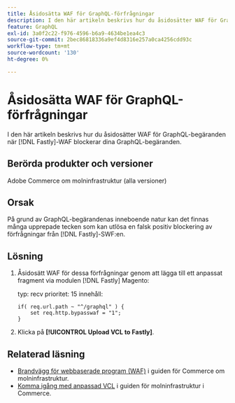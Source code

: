 ```yaml
---
title: Åsidosätta WAF för GraphQL-förfrågningar
description: I den här artikeln beskrivs hur du åsidosätter WAF för GraphQL-begäranden.
feature: GraphQL
exl-id: 3a0f2c22-f976-4596-b6a9-4634be1ea4c3
source-git-commit: 2bec86818336a9ef4d8316e257a0ca4256cdd93c
workflow-type: tm+mt
source-wordcount: '130'
ht-degree: 0%

---
```


# Åsidosätta WAF för GraphQL-förfrågningar

I den här artikeln beskrivs hur du åsidosätter WAF för GraphQL-begäranden när [!DNL Fastly]-WAF blockerar dina GraphQL-begäranden.

## Berörda produkter och versioner

Adobe Commerce om molninfrastruktur (alla versioner)

## Orsak

På grund av GraphQL-begärandenas inneboende natur kan det finnas många upprepade tecken som kan utlösa en falsk positiv blockering av förfrågningar från [!DNL Fastly]-SWF:en.

## Lösning

1. Åsidosätt WAF för dessa förfrågningar genom att lägga till ett anpassat fragment via modulen [!DNL Fastly] Magento:

   typ: recv
prioritet: 15
innehåll:

   ```
   if( req.url.path ~ "^/graphql" ) {
       set req.http.bypasswaf = "1";
   }
   ```

1. Klicka på **[!UICONTROL Upload VCL to Fastly]**.

## Relaterad läsning

* [Brandvägg för webbaserade program (WAF)](https://experienceleague.adobe.com/sv/docs/commerce-cloud-service/user-guide/cdn/fastly-waf-service) i guiden för Commerce om molninfrastruktur.
* [Komma igång med anpassad VCL](https://experienceleague.adobe.com/sv/docs/commerce-cloud-service/user-guide/cdn/custom-vcl-snippets/fastly-vcl-custom-snippets) i guiden för molninfrastruktur i Commerce.
